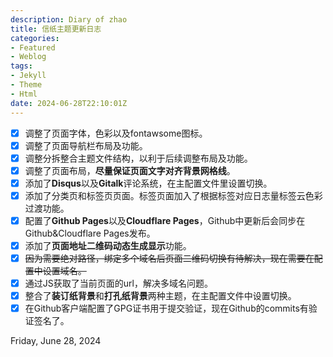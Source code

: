 ```yaml
---
description: Diary of zhao
title: 信纸主题更新日志
categories:
- Featured
- Weblog
tags:
- Jekyll
- Theme
- Html
date: 2024-06-28T22:10:01Z
---
```


- [x] 调整了页面字体，色彩以及fontawsome图标。   
- [x] 调整了页面导航栏布局及功能。
- [x] 调整分拆整合主题文件结构，以利于后续调整布局及功能。   
- [x] 调整了页面布局，**尽量保证页面文字对齐背景网格线**。   
- [x] 添加了**Disqus**以及**Gitalk**评论系统，在主配置文件里设置切换。   
- [x] 添加了分类页和标签页页面。标签页面加入了根据标签对应日志量标签云色彩过渡功能。   
- [x] 配置了**Github Pages**以及**Cloudflare Pages**，Github中更新后会同步在Github&Cloudflare Pages发布。
- [x] 添加了**页面地址二维码动态生成显示**功能。   
- [x] ~~因为需要绝对路径，绑定多个域名后页面二维码切换有待解决，现在需要在配置中设置域名。~~
- [x] 通过JS获取了当前页面的url，解决多域名问题。 
- [x] 整合了**装订纸背景**和**打孔纸背景**两种主题，在主配置文件中设置切换。  
- [x] 在Github客户端配置了GPG证书用于提交验证，现在Github的commits有验证签名了。 
   
Friday, June 28, 2024